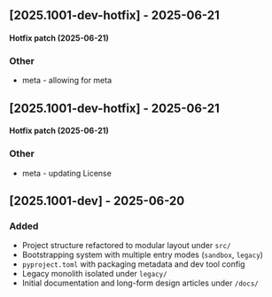 
## [2025.1001-dev-hotfix] - 2025-06-21

#### Hotfix patch (2025-06-21)
### Other
- meta - allowing for meta

## [2025.1001-dev-hotfix] - 2025-06-21

#### Hotfix patch (2025-06-21)
### Other
- meta - updating License


## [2025.1001-dev] - 2025-06-20
### Added
- Project structure refactored to modular layout under `src/`
- Bootstrapping system with multiple entry modes (`sandbox`, `legacy`)
- `pyproject.toml` with packaging metadata and dev tool config
- Legacy monolith isolated under `legacy/`
- Initial documentation and long-form design articles under `/docs/`
